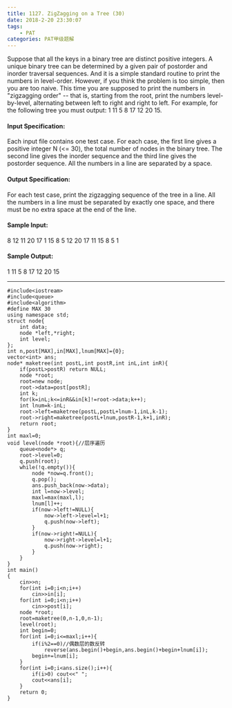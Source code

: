 ```yaml
---
title: 1127. ZigZagging on a Tree (30)
date: 2018-2-20 23:30:07
tags: 
	- PAT
categories: PAT甲级题解
---
```


Suppose that all the keys in a binary tree are distinct positive integers. A unique binary tree can be determined by a given pair of postorder and inorder traversal sequences. And it is a simple standard routine to print the numbers in level-order. However, if you think the problem is too simple, then you are too naive. This time you are supposed to print the numbers in "zigzagging order" -- that is, starting from the root, print the numbers level-by-level, alternating between left to right and right to left. For example, for the following tree you must output: 1 11 5 8 17 12 20 15.


#### Input Specification:

Each input file contains one test case. For each case, the first line gives a positive integer N (<= 30), the total number of nodes in the binary tree. The second line gives the inorder sequence and the third line gives the postorder sequence. All the numbers in a line are separated by a space.

#### Output Specification:

For each test case, print the zigzagging sequence of the tree in a line. All the numbers in a line must be separated by exactly one space, and there must be no extra space at the end of the line.

#### Sample Input:
8
12 11 20 17 1 15 8 5
12 20 17 11 15 8 5 1
#### Sample Output:
1 11 5 8 17 12 20 15

***

```
#include<iostream>
#include<queue>
#include<algorithm>
#define MAX 30
using namespace std;
struct node{
    int data;
    node *left,*right;
    int level;
};
int n,post[MAX],in[MAX],lnum[MAX]={0};
vector<int> ans;
node* maketree(int postL,int postR,int inL,int inR){
    if(postL>postR) return NULL;
    node *root;
    root=new node;
    root->data=post[postR];
    int k;
    for(k=inL;k<=inR&&in[k]!=root->data;k++);
    int lnum=k-inL;
    root->left=maketree(postL,postL+lnum-1,inL,k-1);
    root->right=maketree(postL+lnum,postR-1,k+1,inR);
    return root;
}
int maxl=0;
void level(node *root){//层序遍历
    queue<node*> q;
    root->level=0;
    q.push(root);
    while(!q.empty()){
        node *now=q.front();
        q.pop();
        ans.push_back(now->data);
        int l=now->level;
        maxl=max(maxl,l);
        lnum[l]++;
        if(now->left!=NULL){
            now->left->level=l+1;
            q.push(now->left);
        }
        if(now->right!=NULL){
            now->right->level=l+1;
            q.push(now->right);
        }
    }
}
int main()
{
    cin>>n;
    for(int i=0;i<n;i++)
        cin>>in[i];
    for(int i=0;i<n;i++)
        cin>>post[i];
    node *root;
    root=maketree(0,n-1,0,n-1);
    level(root);
    int begin=0;
    for(int i=0;i<=maxl;i++){
        if(i%2==0)//偶数层的数反转
            reverse(ans.begin()+begin,ans.begin()+begin+lnum[i]);
        begin+=lnum[i];
    }
    for(int i=0;i<ans.size();i++){
        if(i>0) cout<<" ";
        cout<<ans[i];
    }
    return 0;
}
```